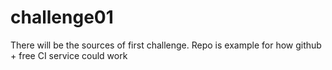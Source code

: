 # challenge01
There will be the sources of first challenge. Repo is example for how github + free CI service could work
